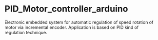 # PID_Motor_controller_arduino
Electronic embedded system for automatic regulation of speed rotation of motor via incremental encoder. Application is based on PID kind of regulation technique. 
